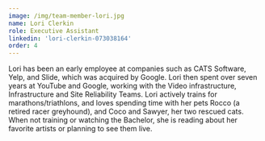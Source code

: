 ```yaml
---
image: /img/team-member-lori.jpg
name: Lori Clerkin
role: Executive Assistant
linkedin: 'lori-clerkin-073038164'
order: 4
---
```


Lori has been an early employee at companies such as CATS Software, Yelp, and Slide, which was acquired by Google. Lori then spent over seven years at YouTube and Google, working with the Video infrastructure, Infrastructure and Site Reliability Teams. Lori actively trains for marathons/triathlons, and loves spending time with her pets Rocco (a retired racer greyhound), and Coco and Sawyer, her two rescued cats. When not training or watching the Bachelor, she is reading about her favorite artists or planning to see them live. 